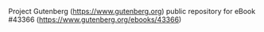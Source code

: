 Project Gutenberg (https://www.gutenberg.org) public repository for eBook #43366 (https://www.gutenberg.org/ebooks/43366)
